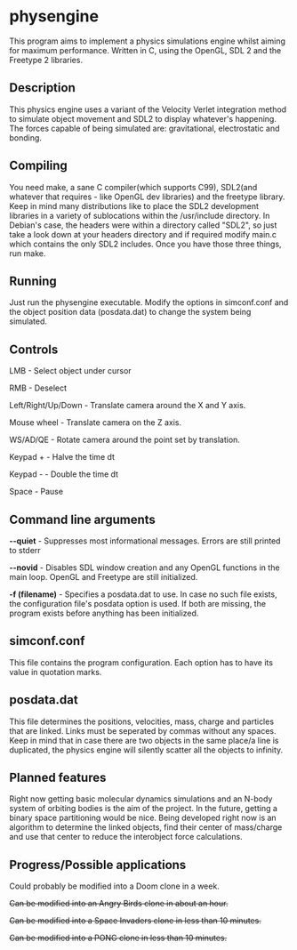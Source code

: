 physengine
=================

This program aims to implement a physics simulations engine whilst aiming for maximum performance. Written in C, using the OpenGL, SDL 2 and the Freetype 2 libraries.

Description
-----------
This physics engine uses a variant of the Velocity Verlet integration method to simulate object movement and SDL2 to display whatever's happening. The forces capable of being simulated are: gravitational, electrostatic and bonding.

Compiling
---------
You need make, a sane C compiler(which supports C99), SDL2(and whatever that requires - like OpenGL dev libraries) and the freetype library. Keep in mind many distributions like to place the SDL2 development libraries in a variety of sublocations within the /usr/include directory. In Debian's case, the headers were within a directory called "SDL2", so just take a look down at your headers directory and if required modify main.c which contains the only SDL2 includes.
Once you have those three things, run make.

Running
-------
Just run the physengine executable. Modify the options in simconf.conf and the object position data (posdata.dat) to change the system being simulated.

Controls
--------
LMB   - Select object under cursor

RMB   - Deselect

Left/Right/Up/Down - Translate camera around the X and Y axis.

Mouse wheel - Translate camera on the Z axis.

WS/AD/QE - Rotate camera around the point set by translation.

Keypad +  - Halve the time dt

Keypad - - Double the time dt

Space - Pause

Command line arguments
----------------------
**--quiet** - Suppresses most informational messages. Errors are still printed to stderr

**--novid** - Disables SDL window creation and any OpenGL functions in the main loop. OpenGL and Freetype are still initialized.

**-f (filename)** - Specifies a posdata.dat to use. In case no such file exists, the configuration file's posdata option is used. If both are missing, the program exists before anything has been initialized.

simconf.conf
------------
This file contains the program configuration. Each option has to have its value in quotation marks.

posdata.dat
-----------
This file determines the positions, velocities, mass, charge and particles that are linked. Links must be seperated by commas without any spaces. Keep in mind that in case there are two objects in the same place/a line is duplicated, the physics engine will silently scatter all the objects to infinity.

Planned features
----------------
Right now getting basic molecular dynamics simulations and an N-body system of orbiting bodies is the aim of the project. In the future, getting a binary space partitioning would be nice.
Being developed right now is an algorithm to determine the linked objects, find their center of mass/charge and use that center to reduce the interobject force calculations.

Progress/Possible applications
------------------------------
Could probably be modified into a Doom clone in a week.

~~Can be modified into an Angry Birds clone in about an hour.~~

~~Can be modified into a Space Invaders clone in less than 10 minutes.~~

~~Can be modified into a PONG clone in less than 10 minutes.~~
